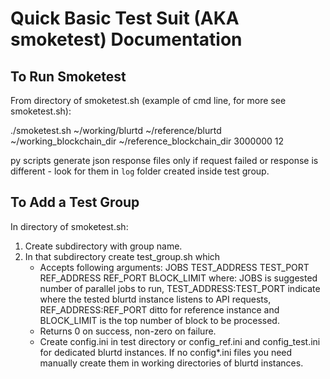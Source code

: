 # Quick Basic Test Suit (AKA smoketest) Documentation

## To Run Smoketest

From directory of smoketest.sh (example of cmd line, for more see smoketest.sh):

./smoketest.sh ~/working/blurtd ~/reference/blurtd ~/working_blockchain_dir ~/reference_blockchain_dir 3000000 12

py scripts generate json response files only if request failed or response is different - look for them in `log`
folder created inside test group.

## To Add a Test Group

In directory of smoketest.sh:

1. Create subdirectory with group name.
1. In that subdirectory create test_group.sh which
   - Accepts following arguments: JOBS TEST_ADDRESS TEST_PORT REF_ADDRESS REF_PORT BLOCK_LIMIT where:
     JOBS is suggested number of parallel jobs to run,
     TEST_ADDRESS:TEST_PORT indicate where the tested blurtd instance listens to API requests,
     REF_ADDRESS:REF_PORT ditto for reference instance and
     BLOCK_LIMIT is the top number of block to be processed.
   - Returns 0 on success, non-zero on failure.
   - Create config.ini in test directory or config_ref.ini and config_test.ini for dedicated blurtd instances.
     If no config\*.ini files you need manually create them in working directories of blurtd instances.
